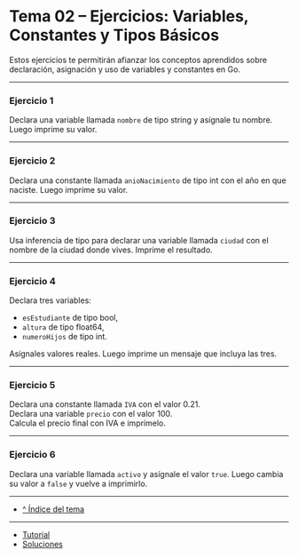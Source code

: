 # Tema 02 – Ejercicios: Variables, Constantes y Tipos Básicos

Estos ejercicios te permitirán afianzar los conceptos aprendidos sobre declaración, asignación y uso de variables y constantes en Go.

---

### Ejercicio 1

Declara una variable llamada `nombre` de tipo string y asígnale tu nombre. Luego imprime su valor.

---

### Ejercicio 2

Declara una constante llamada `anioNacimiento` de tipo int con el año en que naciste. Luego imprime su valor.

---

### Ejercicio 3

Usa inferencia de tipo para declarar una variable llamada `ciudad` con el nombre de la ciudad donde vives. Imprime el resultado.

---

### Ejercicio 4

Declara tres variables:  
- `esEstudiante` de tipo bool,  
- `altura` de tipo float64,  
- `numeroHijos` de tipo int.

Asígnales valores reales. Luego imprime un mensaje que incluya las tres.

---

### Ejercicio 5

Declara una constante llamada `IVA` con el valor 0.21.  
Declara una variable `precio` con el valor 100.  
Calcula el precio final con IVA e imprímelo.

---

### Ejercicio 6

Declara una variable llamada `activo` y asígnale el valor `true`. Luego cambia su valor a `false` y vuelve a imprimirlo.

---

- [^ Índice del tema](./readme.md)

---

- [Tutorial](./tutorial.md)
- [Soluciones](./soluciones.md)
